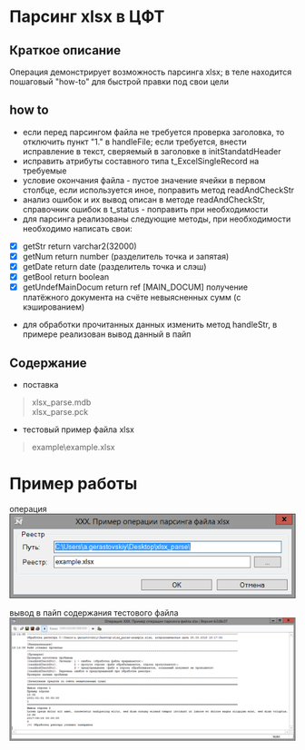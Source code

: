 # Парсинг xlsx в ЦФТ

## Краткое описание
Операция демонстрирует возможность парсинга xlsx; в теле находится пошаговый "how-to" для быстрой правки под свои цели

## how to
 - если перед парсингом файла не требуется проверка заголовка, то отключить пункт "1." в handleFile; если требуется, внести исправление в текст, сверяемый в заголовке в initStandatdHeader
 - исправить атрибуты составного типа t_ExcelSingleRecord на требуемые
 - условие окончания файла - пустое значение ячейки в первом столбце, если используется иное, поправить метод readAndCheckStr
 - анализ ошибок и их вывод описан в методе readAndCheckStr, справочник ошибок в t_status - поправить при необходимости
 - для парсинга реализованы следующие методы, при необходимости необходимо написать свои:
- [X] getStr return varchar2(32000)
- [X] getNum return number (разделитель точка и запятая)
- [X] getDate return date (разделитель точка и слэш)
- [X] getBool return boolean
- [X] getUndefMainDocum return ref [MAIN_DOCUM] получение платёжного документа на счёте невыясненных сумм (с кэшированием)
 - для обработки прочитанных данных изменить метод handleStr, в примере реализован вывод данный в пайп

## Содержание
 - поставка    
> xlsx_parse.mdb   
> xlsx_parse.pck

 - тестовый пример файла xlsx    
> example\example.xlsx

# Пример работы    
операция    
![Sample Screen](img/operation.png "Operation Validation Sample")

вывод в пайп содержания тестового файла    
![Sample Screen](img/example.png "Excel Parsing Sample")